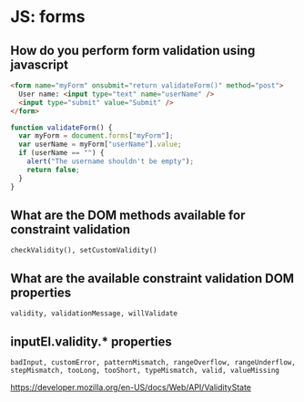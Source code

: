 # JS: forms

## How do you perform form validation using javascript
```html
<form name="myForm" onsubmit="return validateForm()" method="post">
  User name: <input type="text" name="userName" />
  <input type="submit" value="Submit" />
</form>
```

```js
function validateForm() {
  var myForm = document.forms["myForm"];
  var userName = myForm["userName"].value;
  if (userName == "") {
    alert("The username shouldn't be empty");
    return false;
  }
}
```
## What are the DOM methods available for constraint validation

`checkValidity(), setCustomValidity()`

## What are the available constraint validation DOM properties

`validity, validationMessage, willValidate`

## inputEl.validity.* properties

`badInput, customError, patternMismatch, rangeOverflow, rangeUnderflow, stepMismatch, tooLong, tooShort, typeMismatch, valid, valueMissing`

https://developer.mozilla.org/en-US/docs/Web/API/ValidityState